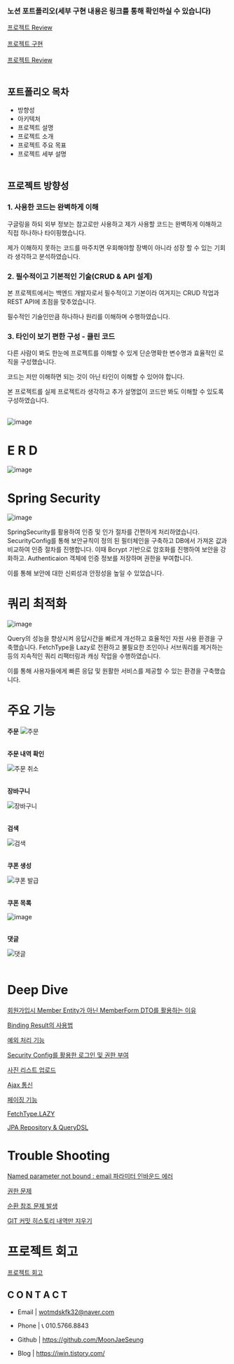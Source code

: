 ### 노션 포트폴리오(세부 구현 내용은 링크를 통해 확인하실 수 있습니다)
[프로젝트 Review](https://www.notion.so/Review-1218362e0d224755ad1b31a0ff66f79f?pvs=21) <br><br>
[프로젝트 구현](https://www.notion.so/V1-91311bb6c9314334b87db061c58ca204?pvs=21) <br><br>
[프로젝트 Review](https://www.notion.so/Review-1218362e0d224755ad1b31a0ff66f79f?pvs=21) <br><br>






## 포트폴리오 목차

- 방향성
- 아키텍처
- 프로젝트 설명
- 프로젝트 소개
- 프로젝트 주요 목표
- 프로젝트 세부 설명<br><br>
    
    





## **프로젝트 방향성**

### 1. 사용한 코드는 완벽하게 이해

구글링을 하되 외부 정보는 참고로만 사용하고 제가 사용할 코드는 완벽하게 이해하고 직접 하나하나 타이핑했습니다. 

제가 이해하지 못하는 코드를 마주치면 우회해야할 장벽이 아니라 성장 할 수 있는 기회라 생각하고 분석하였습니다.

### 2. 필수적이고 기본적인 기술(CRUD & API 설계)

본 프로젝트에서는 백엔드 개발자로서 필수적이고 기본이라 여겨지는 CRUD 작업과 REST API에 초점을 맞추었습니다.

필수적인 기술인만큼 하나하나 원리를 이해하며 수행하였습니다.


### 3. 타인이 보기 편한 구성 - 클린 코드

다른 사람이 봐도 한눈에 프로젝트를 이해할 수 있게 단순명확한 변수명과 효율적인 로직을 구성했습니다.

코드는 저만 이해하면 되는 것이 아닌 타인이 이해할 수 있어야 합니다.

본 프로젝트를 실제 프로젝트라 생각하고 추가 설명없이 코드만 봐도 이해할 수 있도록 구성하였습니다.<br><br>




![image](https://github.com/MoonJaeSeung/Shopping/assets/108584477/2ec90963-7eb4-4eab-974c-9fd65b854d46)




# **E R D**

![image](https://github.com/MoonJaeSeung/shopping/assets/108584477/fc1a9f84-6a12-41ff-ba6c-f33b8a8b7d0a)


# Spring Security
![image](https://github.com/MoonJaeSeung/Shopping/assets/108584477/c507bea1-c04b-40c4-9887-66ee7ebe84c7)

SpringSecurity를 활용하여 인증 및 인가 절차를 간편하게 처리하였습니다.
SecurityConfig를 통해 보안규칙이 정의 된 필터체인을 구축하고 DB에서 가져온 값과 비교하여 인증 절차를 진행합니다. 이때 Bcrypt 기반으로 암호화를 진행하여 보안을 강화하고. Authenticaion 객체에 인증 정보를 저장하며 권한을 부여합니다.  

이를 통해 보안에 대한 신뢰성과 안정성을 높일 수 있었습니다.






# 쿼리 최적화
![image](https://github.com/MoonJaeSeung/Shopping/assets/108584477/34f02be5-1858-4b99-a04d-22e143d690f8)


Query의 성능을 향상시켜 응답시간을 빠르게 개선하고 효율적인 자원 사용 환경을 구축했습니다. FetchType을 Lazy로 전환하고 불필요한 조인이나 서브쿼리를 제거하는 등의 지속적인 쿼리 리팩터링과 캐싱 작업을 수행하였습니다.

이를 통해 사용자들에게 빠른 응답 및 원활한 서비스를 제공할 수 있는 환경을 구축했습니다.



# 주요 기능

**주문**
![주문](https://github.com/MoonJaeSeung/Shopping/assets/108584477/6f948e3c-4e9c-4a42-88d0-5ada2d15ad99)
<br>
<br>

**주문 내역 확인**
<br>

![주문 취소](https://github.com/MoonJaeSeung/Shopping/assets/108584477/ab20f5d2-f383-4fef-b398-4feb6855237e)
<br>
<br>

**장바구니**
<br>

![장바구니](https://github.com/MoonJaeSeung/Shopping/assets/108584477/68fa6a46-1ea0-46ef-a383-bca411db2fb1)
<br>
<br>

**검색**
<br>

![검색](https://github.com/MoonJaeSeung/Shopping/assets/108584477/78455ba4-eaed-46ba-884f-b96280fa9666)
<br>
<br>

**쿠폰 생성**
<br>

![쿠폰 발급](https://github.com/MoonJaeSeung/Shopping/assets/108584477/aabfebff-5e50-4c1c-853d-fc9e80a3948e)
<br>
<br>

**쿠폰 목록**
<br>

![image](https://github.com/MoonJaeSeung/Shopping/assets/108584477/113a9fb6-464a-4bcd-99c7-ba967c667658)
<br>
<br>



**댓글**
<br>

![댓글](https://github.com/MoonJaeSeung/Shopping/assets/108584477/ba30e6d8-b65c-449b-8c4f-8bbf3b18cf0b)
<br>
<br>





















# **Deep Dive**



[회원가입시 Member Entity가 아닌 MemberForm DTO를 활용하는 이유](https://iwin.tistory.com/86)



[Binding Result의 사용법](https://iwin.tistory.com/87)



[예외 처리 기능](https://iwin.tistory.com/88)



[Security Config를 활용한 로그인 및 권한 부여](https://iwin.tistory.com/89)



[사진 리스트 업로드](https://iwin.tistory.com/90)



[Ajax 통신](https://iwin.tistory.com/91)



[페이징 기능](https://iwin.tistory.com/101)



[FetchType.LAZY](https://iwin.tistory.com/99)



[JPA Repository & QueryDSL](https://iwin.tistory.com/100)

# 



# **Trouble Shooting**



[Named parameter not bound : email 파라미터 인바운드 에러](https://iwin.tistory.com/78)



[권한 문제](https://iwin.tistory.com/79)



[순환 참조 문제 발생](https://iwin.tistory.com/82)



[GIT 커밋 히스토리 내역만 지우기](https://iwin.tistory.com/75)


# 프로젝트 회고

[프로젝트 회고](https://www.notion.so/Review-1218362e0d224755ad1b31a0ff66f79f?pvs=21) 


## **C O N T A C T**

- Email | wotmdskfk32@naver.com
- Phone | 📞 010.5766.8843

- Github | https://github.com/MoonJaeSeung
- Blog | https://iwin.tistory.com/
 
